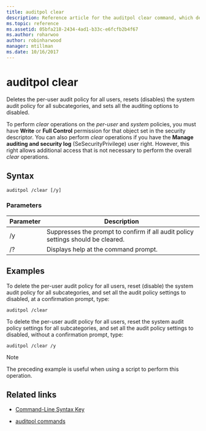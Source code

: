 ```yaml
---
title: auditpol clear
description: Reference article for the auditpol clear command, which deletes the per-user audit policy for all users, resets (disables) the system audit policy for all subcategories, and sets all the auditing options to disabled.
ms.topic: reference
ms.assetid: 05bfa218-2434-4ad1-b33c-e6fcfb2b4f67
ms.author: roharwoo
author: robinharwood
manager: mtillman
ms.date: 10/16/2017
---
```

# auditpol clear



Deletes the per-user audit policy for all users, resets (disables) the system audit policy for all subcategories, and sets all the auditing options to disabled.

To perform *clear* operations on the *per-user* and *system* policies, you must have **Write** or **Full Control** permission for that object set in the security descriptor. You can also perform *clear* operations if you have the **Manage auditing and security log** (SeSecurityPrivilege) user right. However, this right allows additional access that is not necessary to perform the overall *clear* operations.

## Syntax

```
auditpol /clear [/y]
```

### Parameters

| Parameter | Description |
| ----------- | --------------- |
| /y | Suppresses the prompt to confirm if all audit policy settings should be cleared. |
| /? | Displays help at the command prompt. |

## Examples

To delete the per-user audit policy for all users, reset (disable) the system audit policy for all subcategories, and set all the audit policy settings to disabled, at a confirmation prompt, type:

```
auditpol /clear
```

To delete the per-user audit policy for all users, reset the system audit policy settings for all subcategories, and set all the audit policy settings to disabled, without a confirmation prompt, type:

```
auditpol /clear /y
```

> [!NOTE]
> The preceding example is useful when using a script to perform this operation.

## Related links

- [Command-Line Syntax Key](command-line-syntax-key.md)

- [auditpol commands](auditpol.md)
